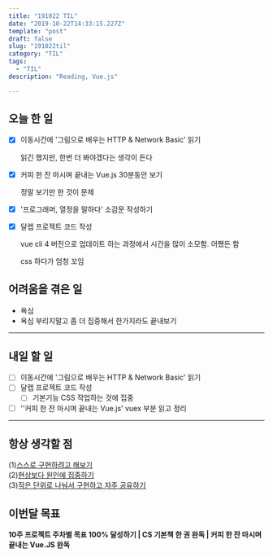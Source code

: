 ```yaml
---
title: "191022 TIL"
date: "2019-10-22T14:33:15.227Z"
template: "post"
draft: false
slug: "191022til"
category: "TIL"
tags:
  - "TIL"
description: "Reading, Vue.js"

---
```


## 오늘 한 일

- [x] 이동시간에 '그림으로 배우는 HTTP & Network Basic' 읽기

  읽긴 했지만, 한번 더 봐야겠다는 생각이 든다

- [x] 커피 한 잔 마시며 끝내는 Vue.js 30분동안 보기

  정말 보기만 한 것이 문제

- [x] '프로그래머, 열정을 말하다' 소감문 작성하기

- [x] 달랩 프로젝트 코드 작성

  vue cli 4 버전으로 업데이트 하는 과정에서 시간을 많이 소모함. 어쨌든 함

  css 하다가 엄청 꼬임

## 어려움을 겪은 일

-	욕심
  -	욕심 부리지말고 좀 더 집중해서 한가지라도 끝내보기

---

## 내일 할 일

- [ ] 이동시간에 '그림으로 배우는 HTTP & Network Basic' 읽기
- [ ] 달랩 프로젝트 코드 작성
  - [ ] 기본기능 CSS 작업하는 것에 집중
- [ ] ''커피 한 잔 마시며 끝내는 Vue.js' vuex 부분 읽고 정리

------



## 항상 생각할 점

(1)<u>스스로 구현하려고 해보기</u> <br>(2)<u>현상보다 원인에 집중하기</u> <br>(3)<u>작은 단위로 나눠서 구현하고 자주 공유하기</u>



## 이번달 목표

**10주 프로젝트 주차별 목표 100% 달성하기 | CS 기본책 한 권 완독 | 커피 한 잔 마시며 끝내는 Vue.JS 완독**

